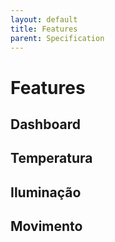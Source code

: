 ```yaml
---
layout: default
title: Features
parent: Specification
---
```


# Features

## Dashboard
## Temperatura
## Iluminação
## Movimento
